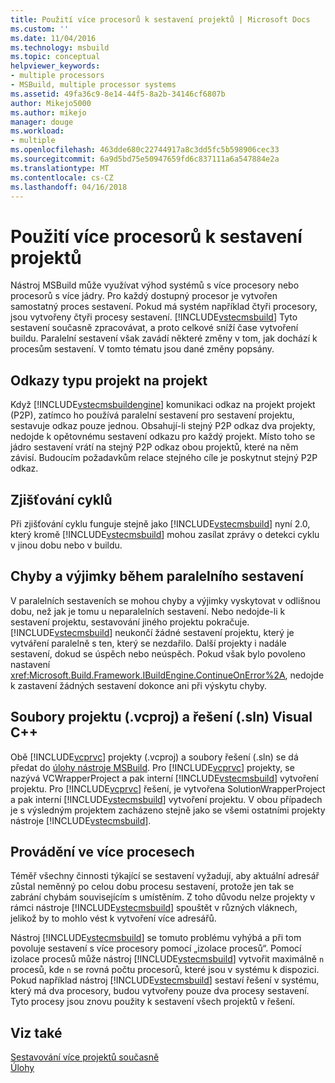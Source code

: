 ```yaml
---
title: Použití více procesorů k sestavení projektů | Microsoft Docs
ms.custom: ''
ms.date: 11/04/2016
ms.technology: msbuild
ms.topic: conceptual
helpviewer_keywords:
- multiple processors
- MSBuild, multiple processor systems
ms.assetid: 49fa36c9-8e14-44f5-8a2b-34146cf6807b
author: Mikejo5000
ms.author: mikejo
manager: douge
ms.workload:
- multiple
ms.openlocfilehash: 463dde680c22744917a8c3dd5fc5b598906cec33
ms.sourcegitcommit: 6a9d5bd75e50947659fd6c837111a6a547884e2a
ms.translationtype: MT
ms.contentlocale: cs-CZ
ms.lasthandoff: 04/16/2018
---
```

# <a name="using-multiple-processors-to-build-projects"></a>Použití více procesorů k sestavení projektů
Nástroj MSBuild může využívat výhod systémů s více procesory nebo procesorů s více jádry. Pro každý dostupný procesor je vytvořen samostatný proces sestavení. Pokud má systém například čtyři procesory, jsou vytvořeny čtyři procesy sestavení. [!INCLUDE[vstecmsbuild](../extensibility/internals/includes/vstecmsbuild_md.md)] Tyto sestavení současně zpracovávat, a proto celkové sníží čase vytvoření buildu. Paralelní sestavení však zavádí některé změny v tom, jak dochází k procesům sestavení. V tomto tématu jsou dané změny popsány.  
  
## <a name="project-to-project-references"></a>Odkazy typu projekt na projekt  
 Když [!INCLUDE[vstecmsbuildengine](../msbuild/includes/vstecmsbuildengine_md.md)] komunikaci odkaz na projekt projekt (P2P), zatímco ho používá paralelní sestavení pro sestavení projektu, sestavuje odkaz pouze jednou. Obsahují-li stejný P2P odkaz dva projekty, nedojde k opětovnému sestavení odkazu pro každý projekt. Místo toho se jádro sestavení vrátí na stejný P2P odkaz obou projektů, které na něm závisí. Budoucím požadavkům relace stejného cíle je poskytnut stejný P2P odkaz.  
  
## <a name="cycle-detection"></a>Zjišťování cyklů  
 Při zjišťování cyklu funguje stejně jako [!INCLUDE[vstecmsbuild](../extensibility/internals/includes/vstecmsbuild_md.md)] nyní 2.0, který kromě [!INCLUDE[vstecmsbuild](../extensibility/internals/includes/vstecmsbuild_md.md)] mohou zasílat zprávy o detekci cyklu v jinou dobu nebo v buildu.  
  
## <a name="errors-and-exceptions-during-parallel-builds"></a>Chyby a výjimky během paralelního sestavení  
 V paralelních sestaveních se mohou chyby a výjimky vyskytovat v odlišnou dobu, než jak je tomu u neparalelních sestavení. Nebo nedojde-li k sestavení projektu, sestavování jiného projektu pokračuje. [!INCLUDE[vstecmsbuild](../extensibility/internals/includes/vstecmsbuild_md.md)] neukončí žádné sestavení projektu, který je vytváření paralelně s ten, který se nezdařilo. Další projekty i nadále sestavení, dokud se úspěch nebo neúspěch. Pokud však bylo povoleno nastavení <xref:Microsoft.Build.Framework.IBuildEngine.ContinueOnError%2A>, nedojde k zastavení žádných sestavení dokonce ani při výskytu chyby.  
  
## <a name="visual-c-project-vcproj-and-solution-sln-files"></a>Soubory projektu (.vcproj) a řešení (.sln) Visual C++  
 Obě [!INCLUDE[vcprvc](../code-quality/includes/vcprvc_md.md)] projekty (.vcproj) a soubory řešení (.sln) se dá předat do [úlohy nástroje MSBuild](../msbuild/msbuild-task.md). Pro [!INCLUDE[vcprvc](../code-quality/includes/vcprvc_md.md)] projekty, se nazývá VCWrapperProject a pak interní [!INCLUDE[vstecmsbuild](../extensibility/internals/includes/vstecmsbuild_md.md)] vytvoření projektu. Pro [!INCLUDE[vcprvc](../code-quality/includes/vcprvc_md.md)] řešení, je vytvořena SolutionWrapperProject a pak interní [!INCLUDE[vstecmsbuild](../extensibility/internals/includes/vstecmsbuild_md.md)] vytvoření projektu. V obou případech je s výsledným projektem zacházeno stejně jako se všemi ostatními projekty nástroje [!INCLUDE[vstecmsbuild](../extensibility/internals/includes/vstecmsbuild_md.md)].  
  
## <a name="multi-process-execution"></a>Provádění ve více procesech  
 Téměř všechny činnosti týkající se sestavení vyžadují, aby aktuální adresář zůstal neměnný po celou dobu procesu sestavení, protože jen tak se zabrání chybám souvisejícím s umístěním. Z toho důvodu nelze projekty v rámci nástroje [!INCLUDE[vstecmsbuild](../extensibility/internals/includes/vstecmsbuild_md.md)] spouštět v různých vláknech, jelikož by to mohlo vést k vytvoření více adresářů.  
  
 Nástroj [!INCLUDE[vstecmsbuild](../extensibility/internals/includes/vstecmsbuild_md.md)] se tomuto problému vyhýbá a při tom povoluje sestavení s více procesory pomocí „izolace procesů“. Pomocí izolace procesů může nástroj [!INCLUDE[vstecmsbuild](../extensibility/internals/includes/vstecmsbuild_md.md)] vytvořit maximálně `n` procesů, kde `n` se rovná počtu procesorů, které jsou v systému k dispozici. Pokud například nástroj [!INCLUDE[vstecmsbuild](../extensibility/internals/includes/vstecmsbuild_md.md)] sestaví řešení v systému, který má dva procesory, budou vytvořeny pouze dva procesy sestavení. Tyto procesy jsou znovu použity k sestavení všech projektů v řešení.  
  
## <a name="see-also"></a>Viz také  
 [Sestavování více projektů současně](../msbuild/building-multiple-projects-in-parallel-with-msbuild.md)   
 [Úlohy](../msbuild/msbuild-tasks.md)